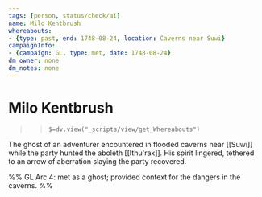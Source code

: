 ```yaml
---
tags: [person, status/check/ai]
name: Milo Kentbrush
whereabouts:
- {type: past, end: 1748-08-24, location: Caverns near Suwi}
campaignInfo:
- {campaign: GL, type: met, date: 1748-08-24}
dm_owner: none
dm_notes: none
---
```

# Milo Kentbrush
>> `$=dv.view("_scripts/view/get_Whereabouts")`

The ghost of an adventurer encountered in flooded caverns near [[Suwi]] while the party hunted the aboleth [[Ithu'rax]]. His spirit lingered, tethered to an arrow of aberration slaying the party recovered.

%%
GL Arc 4: met as a ghost; provided context for the dangers in the caverns.
%%
